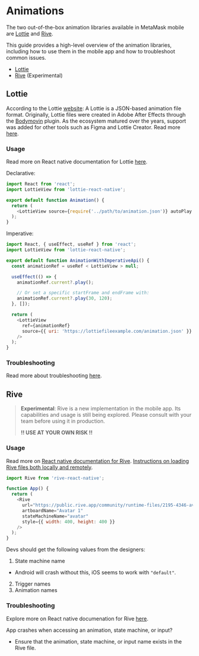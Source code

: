 # Animations

The two out-of-the-box animation libraries available in MetaMask mobile are [Lottie](https://github.com/lottie-react-native/lottie-react-native) and [Rive](https://github.com/rive-app/rive-react-native).

This guide provides a high-level overview of the animation libraries, including how to use them in the mobile app and how to troubleshoot common issues.

- [Lottie](#lottie)
- [Rive](#tools-for-identifying-re-renders) (Experimental)

## Lottie

According to the Lottie [website](https://lottiefiles.com/what-is-lottie): A Lottie is a JSON-based animation file format. Originally, Lottie files were created in Adobe After Effects through the [Bodymovin](https://aescripts.com/bodymovin/) plugin. As the ecosystem matured over the years, support was added for other tools such as Figma and Lottie Creator. Read more [here](https://lottiefiles.com/lottie-creator).

### Usage

Read more on React native documentation for Lottie [here](https://airbnb.io/lottie/#/react-native).

Declarative:

```javascript
import React from 'react';
import LottieView from 'lottie-react-native';

export default function Animation() {
  return (
    <LottieView source={require('../path/to/animation.json')} autoPlay loop />
  );
}
```

Imperative:

```javascript
import React, { useEffect, useRef } from 'react';
import LottieView from 'lottie-react-native';

export default function AnimationWithImperativeApi() {
  const animationRef = useRef < LottieView > null;

  useEffect(() => {
    animationRef.current?.play();

    // Or set a specific startFrame and endFrame with:
    animationRef.current?.play(30, 120);
  }, []);

  return (
    <LottieView
      ref={animationRef}
      source={{ uri: 'https://lottiefileexample.com/animation.json' }}
    />
  );
}
```

### Troubleshooting

Read more about troubleshooting [here](https://airbnb.io/lottie/#/react-native?id=troubleshooting).

## Rive

> **Experimental**: Rive is a new implementation in the mobile app. Its capabilities and usage is still being explored. Please consult with your team before using it in production.
>
> **!! USE AT YOUR OWN RISK !!**

### Usage

Read more on [React native documentation for Rive](https://rive.app/docs/runtimes/react-native/react-native). [Instructions on loading Rive files both locally and remotely](https://rive.app/docs/runtimes/react-native/loading-rive-to-expo).

```javascript
import Rive from 'rive-react-native';

function App() {
  return (
    <Rive
      url="https://public.rive.app/community/runtime-files/2195-4346-avatar-pack-use-case.riv"
      artboardName="Avatar 1"
      stateMachineName="avatar"
      style={{ width: 400, height: 400 }}
    />
  );
}
```

Devs should get the following values from the designers:

1. State machine name

- Android will crash without this, iOS seems to work with `"default"`.

2. Trigger names
3. Animation names

### Troubleshooting

Explore more on React native documenation for Rive [here](https://rive.app/docs/runtimes/react-native/react-native).

App crashes when accessing an animation, state machine, or input?

- Ensure that the animation, state machine, or input name exists in the Rive file.
